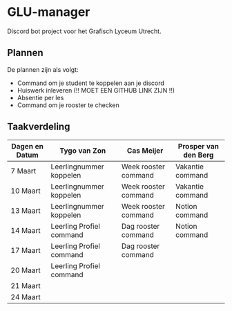 # GLU-manager
Discord bot project voor het Grafisch Lyceum Utrecht.  
  
## Plannen
De plannen zijn als volgt:
- Command om je student te koppelen aan je discord
- Huiswerk inleveren (!! MOET EEN GITHUB LINK ZIJN !!)
- Absentie per les
- Command om je rooster te checken  
  
## Taakverdeling

| Dagen en Datum | Tygo van Zon | Cas Meijer | Prosper van den Berg |
| ------------- | ------------- | ------------- | ------------- |
| 7 Maart | Leerlingnummer koppelen  | Week rooster command  | Vakantie command  |
| 10 Maart  | Leerlingnummer koppelen  | Week rooster command | Vakantie command  |
| 13 Maart  | Leerlingnummer koppelen  | Week rooster command  | Notion command  |
| 14 Maart  | Leerling Profiel command | Dag rooster command  |  Notion command |
| 17 Maart  | Leerling Profiel command  | Dag rooster command  |   |
| 20 Maart  | Leerling Profiel command  |   |   |
| 21 Maart  |   |   |   |
| 24 Maart  |   |   |   |
